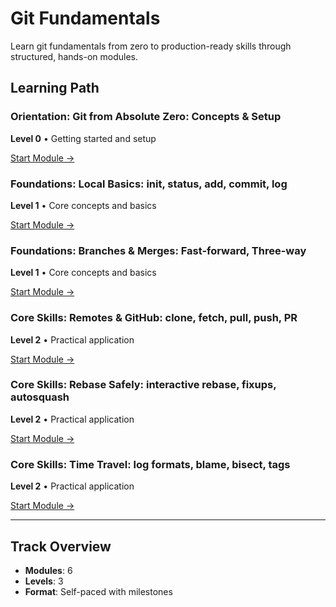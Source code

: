 # Git Fundamentals

Learn git fundamentals from zero to production-ready skills through structured, hands-on modules.

## Learning Path

### Orientation: Git from Absolute Zero: Concepts & Setup

**Level 0** • Getting started and setup

[Start Module →](https://github.com/AyhamJo7/Zero-2-Pro/blob/main/00-git-path/git-01-intro.md)

### Foundations: Local Basics: init, status, add, commit, log

**Level 1** • Core concepts and basics

[Start Module →](https://github.com/AyhamJo7/Zero-2-Pro/blob/main/00-git-path/git-02-first-commit.md)

### Foundations: Branches & Merges: Fast-forward, Three-way

**Level 1** • Core concepts and basics

[Start Module →](https://github.com/AyhamJo7/Zero-2-Pro/blob/main/00-git-path/git-03-branches-merges.md)

### Core Skills: Remotes & GitHub: clone, fetch, pull, push, PR

**Level 2** • Practical application

[Start Module →](https://github.com/AyhamJo7/Zero-2-Pro/blob/main/00-git-path/git-04-remotes-github.md)

### Core Skills: Rebase Safely: interactive rebase, fixups, autosquash

**Level 2** • Practical application

[Start Module →](https://github.com/AyhamJo7/Zero-2-Pro/blob/main/00-git-path/git-05-rebase-conflicts.md)

### Core Skills: Time Travel: log formats, blame, bisect, tags

**Level 2** • Practical application

[Start Module →](https://github.com/AyhamJo7/Zero-2-Pro/blob/main/00-git-path/git-06-history-tools.md)

---

## Track Overview

- **Modules**: 6
- **Levels**: 3
- **Format**: Self-paced with milestones
